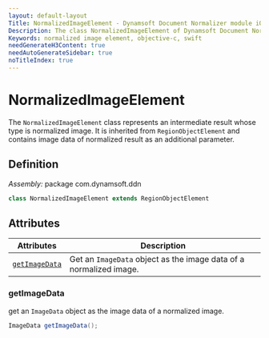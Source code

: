 ```yaml
---
layout: default-layout
Title: NormalizedImageElement - Dynamsoft Document Normalizer module iOS Edition API Reference
Description: The class NormalizedImageElement of Dynamsoft Document Normalizer module represents an intermediate result whose type is normalized image, It is inherited from RegionObjectElement and contains image data of normalized result as additional parameter.
Keywords: normalized image element, objective-c, swift
needGenerateH3Content: true
needAutoGenerateSidebar: true
noTitleIndex: true
---
```


# NormalizedImageElement

The `NormalizedImageElement` class represents an intermediate result whose type is normalized image. It is inherited from `RegionObjectElement` and contains image data of normalized result as an additional parameter.

## Definition

*Assembly:* package com.dynamsoft.ddn

```java
class NormalizedImageElement extends RegionObjectElement
```

## Attributes

| Attributes | Description |
| ---------- | ----------- |
| [`getImageData`](#getimagedata) | Get an `ImageData` object as the image data of a normalized image. |

### getImageData

get an `ImageData` object as the image data of a normalized image.

```java
ImageData getImageData();
```
